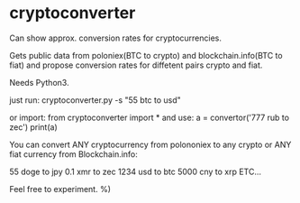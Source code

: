 # cryptoconverter
Can show approx. conversion rates for cryptocurrencies.

Gets public data from poloniex(BTC to crypto) and blockchain.info(BTC to fiat) and propose conversion rates for diffetent pairs crypto and fiat.

Needs Python3.

just run:
cryptoconverter.py -s "55 btc to usd"

or import:
from cryptoconverter import *
and use:
a = convertor('777 rub to zec')
print(a)

You can convert ANY cryptocurrency from polononiex to any crypto or ANY fiat currency from Blockchain.info:

55 doge to jpy
0.1 xmr to zec
1234 usd to btc
5000 cny to xrp
ETC... 

Feel free to experiment. %)
